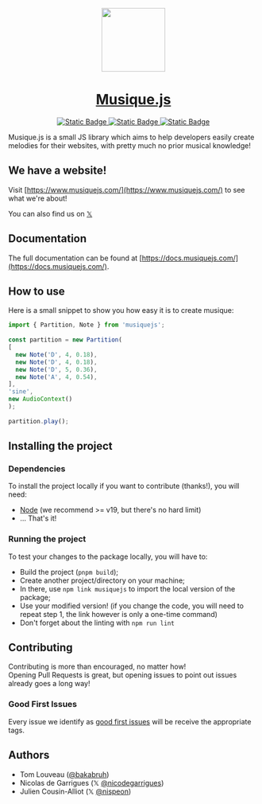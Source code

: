 <p align="center">
  <a href="https://musiquejs.com">
      <img src="https://github.com/musiqueJS/musiqueJS/assets/37938250/ac05bb96-dfc5-4d8a-8040-3abea30fa761" height="128">
    <h1 align="center">Musique.js</h1>
  </a>
</p>

<p align="center">
  <a aria-label="NPM version" href="https://www.npmjs.com/package/musiquejs">
    <img alt="Static Badge" src="https://img.shields.io/badge/v1.2.0-grey?logo=npm&label=Musique.js&labelColor=%23f13964&color=%23f13964">
  </a>
  <a aria-label="License" href="https://github.com/musiqueJS/musiqueJS/blob/main/LICENSE">
    <img alt="Static Badge" src="https://img.shields.io/badge/MIT-grey?label=License&labelColor=%23c429e2&color=%23c429e2">
  </a>
  <a aria-label="Built with love" href="https://github.com/musiqueJS/musiqueJS/graphs/contributors">
    <img alt="Static Badge" src="https://img.shields.io/badge/%E2%9D%A4-grey?label=Built%20with&labelColor=%238206f9&color=%238206f9&link=https%3A%2F%2Fwww.musiquejs.com%2F">
  </a>
</p>

Musique.js is a small JS library which aims to help developers easily create melodies for their websites, with pretty much no prior musical knowledge!

## We have a website!
Visit [https://www.musiquejs.com/](https://www.musiquejs.com/) to see what we're about!

You can also find us on [𝕏](https://twitter.com/MusiqueJS)
## Documentation

The full documentation can be found at [https://docs.musiquejs.com/](https://docs.musiquejs.com/).

## How to use

Here is a small snippet to show you how easy it is to create musique:

```js
import { Partition, Note } from 'musiquejs';
 
const partition = new Partition(
[
  new Note('D', 4, 0.18),
  new Note('D', 4, 0.18),
  new Note('D', 5, 0.36),
  new Note('A', 4, 0.54),
],
'sine',
new AudioContext()
);
 
partition.play();
```

## Installing the project

### Dependencies

To install the project locally if you want to contribute (thanks!), you will need:

- [Node](https://nodejs.org/en) (we recommend >= v19, but there's no hard limit)
- … That's it!

### Running the project

To test your changes to the package locally, you will have to:
- Build the project (`pnpm build`);
- Create another project/directory on your machine;
- In there, use `npm link musiquejs` to import the local version of the package;
- Use your modified version! (if you change the code, you will need to repeat step 1, the link however is only a one-time command) 
- Don't forget about the linting with `npm run lint`
## Contributing

Contributing is more than encouraged, no matter how!  
Opening Pull Requests is great, but opening issues to point out issues already goes a long way!

### Good First Issues

Every issue we identify as [good first issues](https://github.com/musiqueJS/musiqueJS/labels/good%20first%20issue) will be receive the appropriate tags.

## Authors

- Tom Louveau ([@bakabruh](https://github.com/bakabruh))
- Nicolas de Garrigues (𝕏 [@nicodegarrigues](https://twitter.com/nicodegarrigues))
- Julien Cousin-Alliot (𝕏 [@nispeon](https://twitter.com/nispeon))
